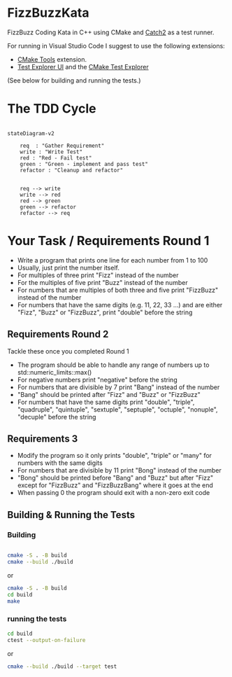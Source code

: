 # FizzBuzzKata
FizzBuzz Coding Kata in C++ using CMake and [Catch2](https://github.com/catchorg/Catch2) as a test runner. 

For running in Visual Studio Code I suggest to use the following extensions: 
* [CMake Tools](https://marketplace.visualstudio.com/items?itemName=ms-vscode.cmake-tools) extension.
* [Test Explorer UI](https://marketplace.visualstudio.com/items?itemName=hbenl.vscode-test-explorer) and the [CMake Test Explorer](https://marketplace.visualstudio.com/items?itemName=fredericbonnet.cmake-test-adapter)

(See below for building and running the tests.)

# The TDD Cycle

```mermaid

stateDiagram-v2

    req  : "Gather Requirement" 
    write : "Write Test"
    red : "Red - Fail test"
    green : "Green - implement and pass test"
    refactor : "Cleanup and refactor"


    req --> write 
    write --> red
    red --> green
    green --> refactor
    refactor --> req

```


# Your Task / Requirements Round 1

* Write a program that prints one line for each number from 1 to 100
* Usually, just print the number itself.
* For multiples of three print "Fizz" instead of the number
* For the multiples of five print "Buzz" instead of the number
* For numbers that are multiples of both three and five print "FizzBuzz" instead of the number
* For numbers that have the same digits (e.g. 11, 22, 33 ...) and are either "Fizz", "Buzz" or "FizzBuzz", print "double" before the string

## Requirements Round 2

Tackle these once you completed Round 1

* The program should be able to handle any range of numbers up to std::numeric_limits<int>::max()
* For negative numbers print "negative" before the string
* For numbers that are divisible by 7 print "Bang" instead of the number
* "Bang" should be printed after "Fizz" and "Buzz" or "FizzBuzz"
* For numbers that have the same digits print "double", "triple", "quadruple", "quintuple", "sextuple", "septuple", "octuple", "nonuple", "decuple" before the string

## Requirements 3

* Modify the program so it only prints "double", "triple" or "many" for numbers with the same digits
* For numbers that are divisible by 11 print "Bong" instead of the number
* "Bong" should be printed before "Bang" and "Buzz" but after "Fizz" except for "FizzBuzz" and "FizzBuzzBang" where it goes at the end
* When passing 0 the program should exit with a non-zero exit code

## Building & Running the Tests

### Building

```bash

cmake -S . -B build 
cmake --build ./build
```

or 
```bash
cmake -S . -B build
cd build
make
```

### running the tests

```bash
cd build 
ctest --output-on-failure
```

or 

```bash
cmake --build ./build --target test
```
